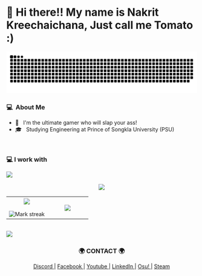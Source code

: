 # 👋 Hi there!! My name is Nakrit Kreechaichana, Just call me Tomato :)

 <p align="center">
  <img src="https://github.com/DHANOLA/DHANOLA/raw/output/github-contribution-grid-snake.svg" alt="snake"></center>
</p>

### 💻 &nbsp;About Me 

- 🤔 &nbsp; I'm the ultimate gamer who will slap your ass!
- 🎓 &nbsp; Studying Engineering at Prince of Songkla University (PSU)


<br>

### 💻 I work with

  <img src="https://skillicons.dev/icons?i=js,ts,html,css,arduino,docker,git,ae,pr,ps,py,react,vscode,github,gitlab" height="50"/>

<p  align="center">
<img src="https://user-images.githubusercontent.com/73097560/115834477-dbab4500-a447-11eb-908a-139a6edaec5c.gif"> 

<table border="0" align="center">
<tr border="0">
<td width="50%" align="center">
  
  <img  align="center"  src="https://github-readme-stats.vercel.app/api?username=MrTomato77&show_icons=true&theme=radical" />
  <br></br>
  <img  title="🔥 Get streak stats for your profile at git.io/streak-stats" alt="Mark streak" src="https://github-readme-streak-stats.herokuapp.com?user=MrTomato77&theme=dark&date_format=j%20M%5B%20Y%5D" />

  
 
</td>

<td width="50%" align="center">

  <img  align="center"  src="https://github-readme-stats.vercel.app/api/top-langs/?username=anuraghazra&theme=radical"/>
  
  </td>
</tr>
</table>

<br>

<img src="https://user-images.githubusercontent.com/73097560/115834477-dbab4500-a447-11eb-908a-139a6edaec5c.gif">
</p>  
           


<h3 align="center">
  🌍 CONTACT 🌍
</h3>

<p align="center">
  <a href="https://discordapp.com/users/Mr.Tomato#2217"> Discord </a>
  |
  <a href="https://web.facebook.com/profile.php?id=100014782152313"> Facebook </a>
  |
  <a href="https://youtube.com/c/MrTomatoSan"> Youtube </a>
  |
  <a href="https://www.linkedin.com/in/nakrit-krechaichana-775b7624b/"> LinkedIn </a>
  |
  <a href="https://osu.ppy.sh/users/14476749"> Osu! </a>
  |
  <a href="https://steamcommunity.com/profiles/76561198372198081"> Steam </a>
</p>
